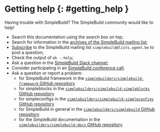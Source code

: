 # Getting help {: #getting_help }

Having trouble with SimpleBuild? The SimpleBuild community would like to help!

* Search this documentation using the search box on top;
* Search for information in the [archives of the SimpleBuild mailing list](https://lists.ugent.be/wws/arc/simplebuild);
* [Subscribe](https://lists.ugent.be/wws/subscribe/simplebuild) to the SimpleBuild mailing list ``simplebuild@lists.ugent.be`` to post a question;
* Check the output of ``eb --help``;
* Ask a question in the [SimpleBuild Slack channel](https://simplebuild.io/join-slack);
* Consider participating in an [SimpleBuild conference call](https://github.com/simplebuilders/simplebuild/wiki/Conference-calls);
* Ask a question or report a problem:
    * for SimpleBuild framework in the [`simplebuilders/simplebuild-framework` GitHub repository](https://github.com/simplebuilders/simplebuild-framework/issues)
    * for simpleblocks in the [`simplebuilders/simplebuild-simpleblocks` GitHub repository](https://github.com/simplebuilders/simplebuild-simpleblocks/issues)
    * for simpleconfigs in the [`simplebuilders/simplebuild-simpleconfigs` GitHub repository](https://github.com/simplebuilders/simplebuild-simpleconfigs/issues)
    * for SimpleBuild in general in the [`simplebuilders/simplebuild` GitHub repository](https://github.com/simplebuilders/simplebuild/issues)
    * for the SimpleBuild documentation in the [`simplebuilders/simplebuild-docs` GitHub repository](https://github.com/simplebuilders/simplebuild-docs/issues)
